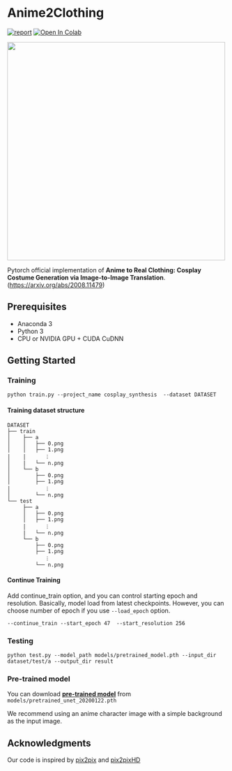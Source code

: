 # Anime2Clothing
[![report](https://img.shields.io/badge/arxiv-report-red)](https://arxiv.org/abs/2008.11479) [![Open In Colab](https://colab.research.google.com/assets/colab-badge.svg)](https://colab.research.google.com/github/tan5o/anime2clothing/blob/master/Anime2Clothing_DEMO.ipynb)

<img src='imgs/purpose_of_paper.png' width="500px"/>

Pytorch official implementation of **Anime to Real Clothing: Cosplay Costume Generation via Image-to-Image Translation**.
 (https://arxiv.org/abs/2008.11479)

## Prerequisites
- Anaconda 3
- Python 3
- CPU or NVIDIA GPU + CUDA CuDNN

## Getting Started
### Training
`python train.py --project_name cosplay_synthesis  --dataset DATASET`

#### Training dataset structure
```buildoutcfg
DATASET
├── train
│    ├── a
│    │   ├── 0.png
│    │   ├── 1.png
│    │      ︙
│    |   └── n.png
│    └── b
│        ├── 0.png
│        ├── 1.png
│           ︙
│        └── n.png
└── test
     ├── a
     │   ├── 0.png
     │   ├── 1.png
     │      ︙
     |   └── n.png
     └── b
         ├── 0.png
         ├── 1.png
            ︙
         └── n.png
```

#### Continue Training 
Add continue_train option, and you can control starting epoch and resolution.
Basically, model load from latest checkpoints. However, you can choose number of epoch if you use `--load_epoch` option.

`--continue_train --start_epoch 47  --start_resolution 256`

### Testing
`python test.py --model_path models/pretrained_model.pth --input_dir dataset/test/a --output_dir result`

### Pre-trained model
You can download [**pre-trained model**](models/pretrained_unet_20200122.pth) from `models/pretrained_unet_20200122.pth`

We recommend using an anime character image with a simple background as the input image.
## Acknowledgments
Our code is inspired by [pix2pix](https://github.com/junyanz/pytorch-CycleGAN-and-pix2pix) and [pix2pixHD](https://github.com/NVIDIA/pix2pixHD)
